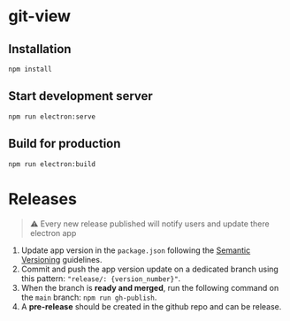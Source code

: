 # git-view

## Installation

`npm install`

## Start development server

`npm run electron:serve`

## Build for production

`npm run electron:build`

# Releases

> ⚠️ Every new release published will notify users and update there electron app

1. Update app version in the `package.json` following the [Semantic Versioning](https://semver.org/) guidelines.
2. Commit and push the app version update on a dedicated branch using this pattern: `"release/: {version_number}"`.
3. When the branch is **ready and merged**, run the following command on the `main` branch: `npm run gh-publish`.
4. A **pre-release** should be created in the github repo and can be release.

